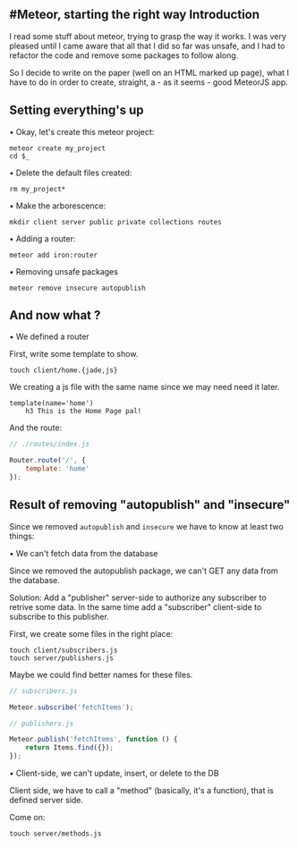 #Meteor, starting the right way
Introduction
------------

I read some stuff about meteor, trying to grasp the way it works. I was very pleased until I came aware that all that I did so far was unsafe, and I had to refactor the code and remove some packages to follow along. 

So I decide to write on the paper (well on an HTML marked up page), what I have to do in order to create, straight, a  - as it seems - good MeteorJS app.


Setting everything's up
-----------------------

• Okay, let's create this meteor project:
```shell
meteor create my_project
cd $_
```

• Delete the default files created:
```shell
rm my_project*
```

• Make the arborescence:
```shell
mkdir client server public private collections routes
```

• Adding a router:
```shell
meteor add iron:router
```

• Removing unsafe packages
```shell
meteor remove insecure autopublish
```

And now what ?
--------------

• We defined a router

First, write some template to show.

```shell
touch client/home.{jade,js}
```

We creating a js file with the same name since we may need need it later.

```jade
template(name='home')
	h3 This is the Home Page pal!
```

And the route:

```js
// ./routes/index.js

Router.route('/', {
	template: 'home'
});
```
Result of removing "autopublish" and "insecure"
----------------------------------------------

Since we removed `autopublish` and `insecure` we have to know at least two things:
	
• We can't fetch data from the database

Since we removed the autopublish package, we can't GET any data from the database.

Solution: Add a "publisher" server-side to authorize any subscriber to retrive some data. In the same time add a "subscriber" client-side to subscribe to this publisher.

First, we create some files in the right place:
```shell
touch client/subscribers.js
touch server/publishers.js
```
Maybe we could find better names for these files.

```js
// subscribers.js

Meteor.subscribe('fetchItems');

// publishers.js

Meteor.publish('fetchItems', function () {
	return Items.find({});
});
```

• Client-side, we can't update, insert, or delete to the DB 

Client side, we have to call a "method" (basically, it's a function), that is defined server side.

Come on:
```shell
touch server/methods.js
```



